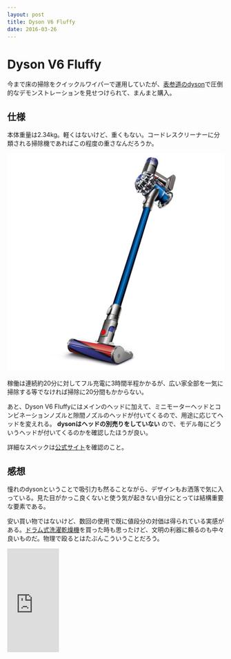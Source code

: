 ```yaml
---
layout: post
title: Dyson V6 Fluffy
date: 2016-03-26
---
```


# Dyson V6 Fluffy

今まで床の掃除をクイックルワイパーで運用していたが、[表参道のdyson](https://goo.gl/maps/GJAIK)で圧倒的なデモンストレーションを見せつけられて、まんまと購入。

## 仕様

本体重量は2.34kg。軽くはないけど、重くもない。コードレスクリーナーに分類される掃除機であればこの程度の重さなんだろうか。

![Dyson V6 Fluffy](/img/posts/2016/dyson-v6-fluffy/dyson-v6-fluffy.jpg)

稼働は連続約20分に対してフル充電に3時間半程かかるが、広い家全部を一気に掃除する等でなければ掃除に20分間もかからない。

あと、Dyson V6 Fluffyにはメインのヘッドに加えて、ミニモーターヘッドとコンビネーションノズルと隙間ノズルのヘッドが付いてくるので、用途に応じてヘッドを変えれる。 **dysonはヘッドの別売りをしていない** ので、モデル毎にどういうヘッドが付いてくるのかを確認したほうが良い。

詳細なスペックは[公式サイト](http://www.dyson.co.jp/dyson-vacuums/cordless/dyson-v6/dyson-v6-fluffy.aspx)を確認のこと。

## 感想

憧れのdysonということで吸引力も然ることながら、デザインもお洒落で気に入っている。見た目がかっこ良くないと使う気が起きない自分にとっては結構重要な要素である。

安い買い物ではないけど、数回の使用で既に値段分の対価は得られている実感がある。[ドラム式洗濯乾燥機](/posts/2015/panasonic-petit-drum.html)を買った時も思ったけど、文明の利器に頼るのも中々良いものだ。物理で殴るとはたぶんこういうことだろう。

<iframe src="https://rcm-fe.amazon-adsystem.com/e/cm?t=1000ch-22&o=9&p=8&l=as1&asins=B00XHCML9G&ref=qf_sp_asin_til&fc1=000000&IS2=1&lt1=_blank&m=amazon&lc1=0000FF&bc1=000000&bg1=FFFFFF&f=ifr" style="width:120px;height:240px;" scrolling="no" marginwidth="0" marginheight="0" frameborder="0"></iframe>
